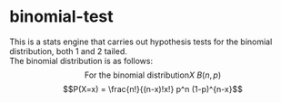 # binomial-test

This is a stats engine that carries out hypothesis tests for the binomial distribution, both 1 and 2 tailed.
<br />
The binomial distribution is as follows:
$$\text{For the binomial distribution} X~B(n,p)$$
$$P(X=x) = \frac{n!}{(n-x)!x!} p^n (1-p)^{n-x}$$

